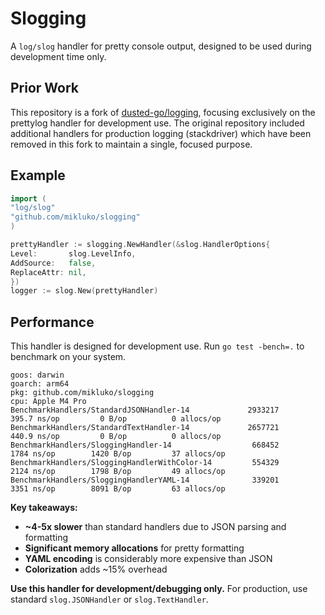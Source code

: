 # Slogging

A `log/slog` handler for pretty console output, designed to be used during development time only.

## Prior Work

This repository is a fork of [dusted-go/logging](https://github.com/dusted-go/logging), focusing
exclusively on the prettylog handler for development use. The original repository included
additional handlers for production logging (stackdriver) which have been removed in this fork to
maintain a single, focused purpose.

## Example

```go
import (
"log/slog"
"github.com/mikluko/slogging"
)

prettyHandler := slogging.NewHandler(&slog.HandlerOptions{
Level:       slog.LevelInfo,
AddSource:   false,
ReplaceAttr: nil,
})
logger := slog.New(prettyHandler)
```

## Performance

This handler is designed for development use. Run `go test -bench=.` to benchmark on your system.

```
goos: darwin
goarch: arm64
pkg: github.com/mikluko/slogging
cpu: Apple M4 Pro
BenchmarkHandlers/StandardJSONHandler-14         	 2933217	       395.7 ns/op	       0 B/op	       0 allocs/op
BenchmarkHandlers/StandardTextHandler-14         	 2657721	       440.9 ns/op	       0 B/op	       0 allocs/op
BenchmarkHandlers/SloggingHandler-14             	  668452	      1784 ns/op	    1420 B/op	      37 allocs/op
BenchmarkHandlers/SloggingHandlerWithColor-14    	  554329	      2124 ns/op	    1798 B/op	      49 allocs/op
BenchmarkHandlers/SloggingHandlerYAML-14         	  339201	      3351 ns/op	    8091 B/op	      63 allocs/op
```

**Key takeaways:**
- **~4-5x slower** than standard handlers due to JSON parsing and formatting
- **Significant memory allocations** for pretty formatting
- **YAML encoding** is considerably more expensive than JSON
- **Colorization** adds ~15% overhead

**Use this handler for development/debugging only.** For production, use standard `slog.JSONHandler` or `slog.TextHandler`.